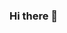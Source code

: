 ### Hi there 👋

<!--
**bobjoan/bobjoan** is a ✨ _special_ ✨ repository because its `README.md` (this file) appears on your GitHub profile.

Here are some ideas to get you started:

- 🔭 I’m currently working on responsive pages
- 🌱 I’m currently learning front end development
- 👯 I’m looking to collaborate on responsive and user friendly pages
- 🤔 I’m looking for help with getting better
- 💬 Ask me about my ambitions and interests
- 📫 How to reach me: bobjoan966@gmail.com
- 😄 Pronouns: she/her
- ⚡ Fun fact: fun lover indoors
-->
